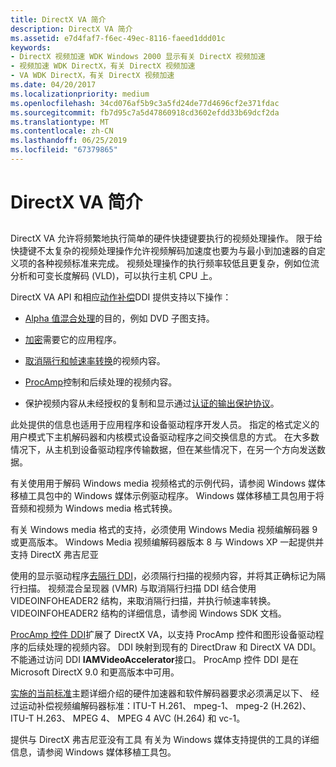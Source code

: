 ```yaml
---
title: DirectX VA 简介
description: DirectX VA 简介
ms.assetid: e7d4faf7-f6ec-49ec-8116-faeed1ddd01c
keywords:
- DirectX 视频加速 WDK Windows 2000 显示有关 DirectX 视频加速
- 视频加速 WDK DirectX，有关 DirectX 视频加速
- VA WDK DirectX，有关 DirectX 视频加速
ms.date: 04/20/2017
ms.localizationpriority: medium
ms.openlocfilehash: 34cd076af5b9c3a5fd24de77d4696cf2e371fdac
ms.sourcegitcommit: fb7d95c7a5d47860918cd3602efdd33b69dcf2da
ms.translationtype: MT
ms.contentlocale: zh-CN
ms.lasthandoff: 06/25/2019
ms.locfileid: "67379865"
---
```

# <a name="introduction-to-directx-va"></a>DirectX VA 简介


## <span id="ddk_introduction_to_directx_va_gg"></span><span id="DDK_INTRODUCTION_TO_DIRECTX_VA_GG"></span>


DirectX VA 允许将频繁地执行简单的硬件快捷键要执行的视频处理操作。 限于给快捷键不太复杂的视频处理操作允许视频解码加速度也要为与最小到加速器的自定义项的各种视频标准来完成。 视频处理操作的执行频率较低且更复杂，例如位流分析和可变长度解码 (VLD)，可以执行主机 CPU 上。

DirectX VA API 和相应[动作补偿](motion-compensation.md)DDI 提供支持以下操作：

-   [Alpha 值混合处理](https://docs.microsoft.com/windows-hardware/drivers/ddi/content/index)的目的，例如 DVD 子图支持。

-   [加密](encryption-support.md)需要它的应用程序。

-   [取消隔行和帧速率转换](deinterlacing-and-frame-rate-conversion.md)的视频内容。

-   [ProcAmp](procamp-control-processing.md)控制和后续处理的视频内容。

-   保护视频内容从未经授权的复制和显示通过[认证的输出保护协议](copp-processing.md)。

此处提供的信息也适用于应用程序和设备驱动程序开发人员。 指定的格式定义的用户模式下主机解码器和内核模式设备驱动程序之间交换信息的方式。 在大多数情况下，从主机到设备驱动程序传输数据，但在某些情况下，在另一个方向发送数据。

有关使用用于解码 Windows media 视频格式的示例代码，请参阅 Windows 媒体移植工具包中的 Windows 媒体示例驱动程序。 Windows 媒体移植工具包用于将音频和视频为 Windows media 格式转换。

有关 Windows media 格式的支持，必须使用 Windows Media 视频编解码器 9 或更高版本。 Windows Media 视频编解码器版本 8 与 Windows XP 一起提供并支持 DirectX 弗吉尼亚

使用的显示驱动程序[去隔行 DDI](deinterlacing-and-frame-rate-conversion.md)，必须隔行扫描的视频内容，并将其正确标记为隔行扫描。 视频混合呈现器 (VMR) 与取消隔行扫描 DDI 结合使用 VIDEOINFOHEADER2 结构，来取消隔行扫描，并执行帧速率转换。 VIDEOINFOHEADER2 结构的详细信息，请参阅 Windows SDK 文档。

[ProcAmp 控件 DDI](procamp-control-processing.md)扩展了 DirectX VA，以支持 ProcAmp 控件和图形设备驱动程序的后续处理的视频内容。 DDI 映射到现有的 DirectDraw 和 DirectX VA DDI。 不能通过访问 DDI **IAMVideoAccelerator**接口。 ProcAmp 控件 DDI 是在 Microsoft DirectX 9.0 和更高版本中可用。

[实施的当前标准](implementation-of-current-standards.md)主题详细介绍的硬件加速器和软件解码器要求必须满足以下、 经过运动补偿视频编解码器标准：ITU-T H.261、 mpeg-1、 mpeg-2 (H.262)、 ITU-T H.263、 MPEG 4、 MPEG 4 AVC (H.264) 和 vc-1。

提供与 DirectX 弗吉尼亚没有工具 有关为 Windows 媒体支持提供的工具的详细信息，请参阅 Windows 媒体移植工具包。

 

 





